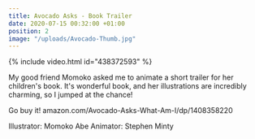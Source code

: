 ```yaml
---
title: Avocado Asks - Book Trailer
date: 2020-07-15 00:32:00 +01:00
position: 2
image: "/uploads/Avocado-Thumb.jpg"
---
```


{% include video.html id="438372593" %}

My good friend Momoko asked me to animate a short trailer for her children's book. It's wonderful book, and her illustrations are incredibly charming, so I jumped at the chance!

Go buy it!
amazon.com/Avocado-Asks-What-Am-I/dp/1408358220

Illustrator: Momoko Abe
Animator: Stephen Minty